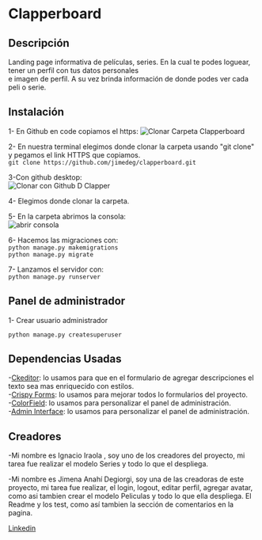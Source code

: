 # Clapperboard 

## Descripción
Landing page informativa de películas, series. En la cual te podes loguear, tener un perfil con tus datos personales  
e imagen de perfil. A su vez brinda información de donde podes ver cada peli o serie.  

## Instalación
1- En Github en code copiamos el https:
![Clonar Carpeta Clapperboard](https://user-images.githubusercontent.com/105326853/180692615-dd4fea83-9403-4625-8302-abb4850d5335.jpg)  
  
2- En nuestra terminal elegimos donde clonar la carpeta usando "git clone" y pegamos el link HTTPS que copiamos.  
  `git clone https://github.com/jimedeg/clapperboard.git`  
    
3-Con github desktop:  
![Clonar con Github D Clapper](https://user-images.githubusercontent.com/105326853/180693044-24850151-1335-413e-bb2a-9c48323ef9a9.jpg)  
  
4- Elegimos donde clonar la carpeta.  
   
5- En la carpeta abrimos la consola:  
![abrir consola](https://user-images.githubusercontent.com/105326853/180693418-4b4ae206-9f47-445a-83c3-2a94a5a1c9c8.jpg)  
  
6- Hacemos las migraciones con:  
  `python manage.py makemigrations`  
  `python manage.py migrate`  
     
7- Lanzamos el servidor con:  
  `python manage.py runserver`  

## Panel de administrador  
1- Crear usuario administrador  

 `python manage.py createsuperuser`  

## Dependencias Usadas  
-[Ckeditor](https://django-ckeditor.readthedocs.io/en/latest/#installation "Ckeditor"): lo usamos para que en el formulario de agregar descripciones el texto sea mas enriquecido con estilos.  
-[Crispy Forms](https://django-crispy-forms.readthedocs.io/en/latest/install.html "Crispy Forms"): lo usamos para mejorar todos lo formularios del proyecto.  
-[ColorField](https://pypi.org/project/django-colorfield/ "ColorField" ): lo usamos para personalizar el panel de administración.  
-[Admin Interface](https://pypi.org/project/django-admin-interface/ "Admin Interface" ): lo usamos para personalizar el panel de administración.

## Creadores  
-Mi nombre es Ignacio Iraola , soy uno de los creadores del proyecto, mi tarea fue realizar el modelo Series y todo lo que el despliega.  


-Mi nombre es Jimena Anahí Degiorgi, soy una de las creadoras de este proyecto, mi tarea fue realizar, el login, logout, editar perfil, agregar avatar, como asi tambien crear el modelo Peliculas y todo lo que ella despliega. El Readme y los test, como así tambien la sección de comentarios en la pagina.

 [Linkedin](https://www.linkedin.com/in/jimena-anahí-degiorgi/ "Linkedin" )
